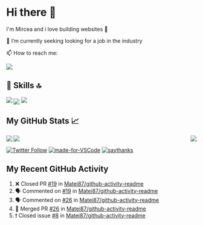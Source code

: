# Hi there 👋
I'm Mircea and i love building websites 🙌

🔭 I’m currently seeking looking for a job in the industry

📫 How to reach me:

<a href="https://www.linkedin.com/in/matei-m-82633047/">
  <img src="https://img.shields.io/badge/--linkedin?label=LinkedIn&logo=LinkedIn&style=social" />
<a>
  
## 🚀 Skills 🔝

<img align="left" src="https://img.shields.io/badge/html5%20-%23E34F26.svg?&style=for-the-badge&logo=html5&logoColor=white" />
<img align="center" src="https://img.shields.io/badge/bootstrap%20-%23563D7C.svg?&style=for-the-badge&logo=bootstrap&logoColor=white" />
<img src="https://img.shields.io/badge/react%20-%2320232a.svg?&style=for-the-badge&logo=react&logoColor=%2361DAFB" />


## My GitHub Stats 📈

<img align="center" src="https://github-readme-stats.matei87.vercel.app/api/pin/?username=Matei87&theme=radical&repo=github-readme-stats" />
<img align="left" src="https://github-readme-stats.matei87.vercel.app/api/top-langs/?username=Matei87&theme=radical&show_icons=true" />
<img align="right" src="https://github-readme-stats.matei87.vercel.app/api?username=Matei87&theme=radical&show_icons=true" />


<a href="https://twitter.com/intent/follow?screen_name=SST28354251">![Twitter Follow](https://img.shields.io/twitter/follow/SST28354251?color=1DAF2&label=Follow&logo=Twitter)</a>
[![made-for-VSCode](https://img.shields.io/badge/Made%20for-VSCode-1f425f.svg)](https://code.visualstudio.com/)
[![saythanks](https://img.shields.io/badge/say-thanks-ff69b4.svg)](https://saythanks.io/to/kennethreitz)

## My Recent GitHub Activity

<!--START_SECTION:activity-->
1. ❌ Closed PR [#19](https://github.com//Matei87/github-activity-readme/pull/19) in [Matei87/github-activity-readme](https://github.com//Matei87/github-activity-readme)
2. 🗣 Commented on [#19](https://github.com//Matei87/github-activity-readme/issues/19) in [Matei87/github-activity-readme](https://github.com//Matei87/github-activity-readme)
3. 🗣 Commented on [#26](https://github.com//Matei87/github-activity-readme/issues/26) in [Matei87/github-activity-readme](https://github.com//Matei87/github-activity-readme)
4. 🎉 Merged PR [#26](https://github.com//Matei87/github-activity-readme/pull/26) in [Matei87/github-activity-readme](https://github.com//Matei87/github-activity-readme)
5. ❗️ Closed issue [#8](https://github.com//Matei87/github-activity-readme/issues/8) in [Matei87/github-activity-readme](https://github.com//Matei87/github-activity-readme)
<!--END_SECTION:activity-->
